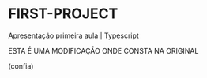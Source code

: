 # FIRST-PROJECT
Apresentação primeira aula | Typescript

ESTA É UMA MODIFICAÇÃO ONDE CONSTA NA ORIGINAL

(confia)

